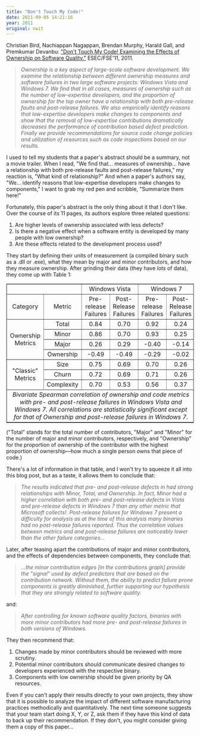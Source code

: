```yaml
---
title: "Don't Touch My Code!"
date: 2011-09-05 14:21:16
year: 2011
original: nwit
---
```

<p>Christian Bird, Nachiappan Nagappan, Brendan Murphy, Harald Gall, and Premkumar Devanbu: <a href="http://www.cabird.com/papers/bird2011dtm.pdf">"Don't Touch My Code! Examining the Effects of Ownership on Software Quality."</a> ESEC/FSE'11, 2011.</p>
<blockquote><em>Ownership is a key aspect of large-scale software development. We examine the relationship between different ownership measures and software failures in two large software projects: Windows Vista and Windows 7. We find that in all cases, measures of ownership such as the number of low-expertise developers, and the proportion of ownership for the top owner have a relationship with both pre-release faults and post-release failures. We also empirically identify reasons that low-expertise developers make changes to components and show that the removal of low-expertise contributions dramatically decreases the performance of contribution based defect prediction. Finally we provide recommendations for source code change policies and utilization of resources such as code inspections based on our results.</em></blockquote>
<p>I used to tell my students that a paper's abstract should be a summary, not a movie trailer. When I read, "We find that... measures of ownership... have a relationship with both pre-release faults and post-release failures," my reaction is, "What kind of relationship?" And when a paper's authors say, "We... identify reasons that low-expertise developers make changes to components," I want to grab my red pen and scribble, "Summarize them here!"</p>
<p>Fortunately, this paper's abstract is the only thing about it that I don't like. Over the course of its 11 pages, its authors explore three related questions:</p>
<ol>
	<li>Are higher levels of ownership associated with less defects?</li>
	<li>Is there a negative effect when a software entity is developed by many people with low ownership?</li>
	<li>Are these effects related to the development process used?</li>
</ol>
<p>They start by defining their units of measurement (a compiled binary such as a .dll or .exe), what they mean by major and minor contributors, and how they measure ownership. After grinding their data (they have <em>lots</em> of data), they come up with Table 1:</p>
<table border="1">
<tbody>
<tr>
<td colspan="2"></td>
<td colspan="2" align="center">Windows Vista</td>
<td colspan="2" align="center">Windows 7</td>
</tr>
<tr>
<td align="center">Category</td>
<td align="center">Metric</td>
<td align="center">Pre-release
Failures</td>
<td align="center">Post-Release
Failures</td>
<td align="center">Pre-release
Failures</td>
<td align="center">Post-Release
Failures</td>
</tr>
<tr>
<td rowspan="4" align="center">Ownership
Metrics</td>
<td align="center">Total</td>
<td align="center">0.84</td>
<td align="center">0.70</td>
<td align="center">0.92</td>
<td align="center">0.24</td>
</tr>
<tr>
<td align="center">Minor</td>
<td align="center">0.86</td>
<td align="center">0.70</td>
<td align="center">0.93</td>
<td align="center">0.25</td>
</tr>
<tr>
<td align="center">Major</td>
<td align="center">0.26</td>
<td align="center">0.29</td>
<td align="center">-0.40</td>
<td align="center">-0.14</td>
</tr>
<tr>
<td align="center">Ownership</td>
<td align="center">-0.49</td>
<td align="center">-0.49</td>
<td align="center">-0.29</td>
<td align="center">-0.02</td>
</tr>
<tr>
<td rowspan="3" align="center">"Classic"
Metrics</td>
<td align="center">Size</td>
<td align="center">0.75</td>
<td align="center">0.69</td>
<td align="center">0.70</td>
<td align="center">0.26</td>
</tr>
<tr>
<td align="center">Churn</td>
<td align="center">0.72</td>
<td align="center">0.69</td>
<td align="center">0.71</td>
<td align="center">0.26</td>
</tr>
<tr>
<td align="center">Complexity</td>
<td align="center">0.70</td>
<td align="center">0.53</td>
<td align="center">0.56</td>
<td align="center">0.37</td>
</tr>
<tr>
<td colspan="6" align="center"><em>Bivariate Spearman correlation of ownership and code metrics with pre- and post-release failures in Windows Vista and Windows 7.
All correlations are statistically significant except for that of Ownership and post-release failures in Windows 7.</em></td>
</tr>
</tbody>
</table>
<p>("Total" stands for the total number of contributors, "Major" and "Minor" for the number of major and minor contributors, respectively, and "Ownership" for the proportion of ownership of the contributor with the highest proportion of ownership—how much a single person owns that piece of code.)</p>
<p>There's a lot of information in that table, and I won't try to squeeze it all into this blog post, but as a taste, it allows them to conclude that:</p>
<blockquote><em>The results indicated that pre- and post-release defects in had strong relationships with Minor, Total, and Ownership. In fact, Minor had a higher correlation with both pre- and post-release defects in Vista and pre-release defects in Windows 7 than any other metric that Microsoft collects!. Post-release failures for Windows 7 present a difficulty for analysis as at the time of this analysis many binaries had no post-release failures reported. Thus the correlation values between metrics and and post-release failures are noticeably lower than the other failure categories...</em></blockquote>
<p>Later, after teasing apart the contributions of major and minor contributors, and the effects of dependencies between components, they conclude that:</p>
<blockquote><em>...the minor contribution edges [in the contributions graph] provide the "signal" used by defect predictors that are based on the contribution network. Without them, the ability to predict failure prone components is greatly diminished, further supporting our hypothesis that they are strongly related to software quality.</em></blockquote>
<p>and:</p>
<blockquote><em>After controlling for known software quality factors, binaries with more minor contributors had more pre- and post-release failures in both versions of Windows.</em></blockquote>
<p>They then recommend that:</p>
<ol>
	<li>Changes made by minor contributors should be reviewed with more scrutiny.</li>
	<li>Potential minor contributors should communicate desired changes to developers experienced with the respective binary.</li>
	<li>Components with low ownership should be given priority by QA resources.</li>
</ol>
<p>Even if you can't apply their results directly to your own projects, they show that it is possible to analyze the impact of different software manufacturing practices methodically and quantitatively. The next time someone suggests that your team start doing X, Y, or Z, ask them if they have this kind of data to back up their recommendation. If they don't, you might consider giving them a copy of this paper...</p>
